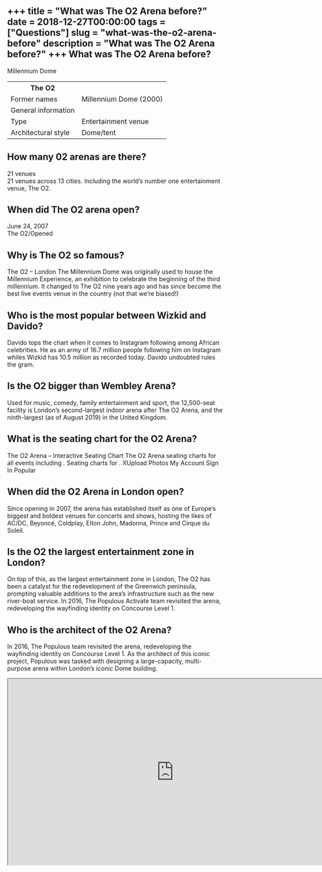 +++
title = "What was The O2 Arena before?"
date = 2018-12-27T00:00:00
tags = ["Questions"]
slug = "what-was-the-o2-arena-before"
description = "What was The O2 Arena before?"
+++
What was The O2 Arena before?
-----------------------------

Millennium Dome

<table><tr><th>The O2</th></tr><tr><td>Former names</td><td>Millennium Dome (2000)</td></tr><tr><td>General information</td></tr><tr><td>Type</td><td>Entertainment venue</td></tr><tr><td>Architectural style</td><td>Dome/tent</td></tr></table>

How many 02 arenas are there?
-----------------------------

21 venues  
21 venues across 13 cities. Including the world’s number one entertainment venue, The O2.

When did The O2 arena open?
---------------------------

June 24, 2007  
The O2/Opened

Why is The O2 so famous?
------------------------

The O2 – London The Millennium Dome was originally used to house the Millennium Experience, an exhibition to celebrate the beginning of the third millennium. It changed to The O2 nine years ago and has since become the best live events venue in the country (not that we’re biased!)

Who is the most popular between Wizkid and Davido?
--------------------------------------------------

Davido tops the chart when it comes to Instagram following among African celebrities. He as an army of 16.7 million people following him on Instagram whiles Wizkid has 10.5 million as recorded today. Davido undoubted rules the gram.

Is the O2 bigger than Wembley Arena?
------------------------------------

Used for music, comedy, family entertainment and sport, the 12,500-seat facility is London’s second-largest indoor arena after The O2 Arena, and the ninth-largest (as of August 2019) in the United Kingdom.

What is the seating chart for the O2 Arena?
-------------------------------------------

The O2 Arena – Interactive Seating Chart The O2 Arena seating charts for all events including . Seating charts for . XUpload Photos My Account Sign In Popular

When did the O2 Arena in London open?
-------------------------------------

Since opening in 2007, the arena has established itself as one of Europe’s biggest and boldest venues for concerts and shows, hosting the likes of AC/DC, Beyoncé, Coldplay, Elton John, Madonna, Prince and Cirque du Soleil.

Is the O2 the largest entertainment zone in London?
---------------------------------------------------

On top of this, as the largest entertainment zone in London, The O2 has been a catalyst for the redevelopment of the Greenwich peninsula, prompting valuable additions to the area’s infrastructure such as the new river-boat service. In 2016, The Populous Activate team revisited the arena, redeveloping the wayfinding identity on Concourse Level 1.

Who is the architect of the O2 Arena?
-------------------------------------

In 2016, The Populous team revisited the arena, redeveloping the wayfinding identity on Concourse Level 1. As the architect of this iconic project, Populous was tasked with designing a large-capacity, multi-purpose arena within London’s iconic Dome building.

<iframe allow="accelerometer; autoplay; clipboard-write; encrypted-media; gyroscope; picture-in-picture" allowfullscreen="" class="__youtube_prefs__  epyt-is-override  no-lazyload" data-no-lazy="1" data-origheight="433" data-origwidth="770" data-skipgform_ajax_framebjll="" height="433" id="_ytid_17326" loading="lazy" src="https://www.youtube.com/embed/ZpxWDuBzAjg?enablejsapi=1&autoplay=0&cc_load_policy=0&cc_lang_pref=&iv_load_policy=1&loop=0&modestbranding=0&rel=1&fs=1&playsinline=0&autohide=2&theme=dark&color=red&controls=1&" title="YouTube player" width="770"></iframe>
